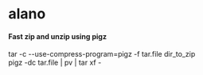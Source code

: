 # alano

#### Fast zip and unzip using pigz
tar -c --use-compress-program=pigz -f tar.file dir_to_zip \
pigz -dc tar.file | pv | tar xf -
